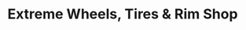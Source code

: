 ---
title: "Extreme Wheels, Tires & Rim Shop"
url: /gilbert/extreme-wheels-tires-and-rim-shop/
shop: tyres
---